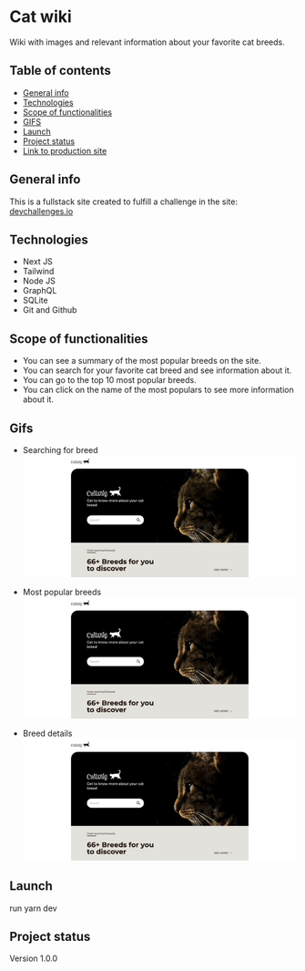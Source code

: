 # Cat wiki 

Wiki with images and relevant information about your favorite cat breeds.

## Table of contents

* [General info](#general-info)
* [Technologies](#technologies)
* [Scope of functionalities](#scope-of-functionalities)
* [GIFS](#Gifs)
* [Launch](#launch)
* [Project status](#project-status)
* [Link to production site](https://cat-wiki-front.vercel.app/)

## General info

This is a fullstack site created to fulfill a challenge in the site: [devchallenges.io](https://devchallenges.io/)

## Technologies

* Next JS
* Tailwind
* Node JS
* GraphQL
* SQLite
* Git and Github

## Scope of functionalities

* You can see a summary of the most popular breeds on the site.
* You can search for your favorite cat breed and see information about it.
* You can go to the top 10 most popular breeds.
* You can click on the name of the most populars to see more information about it.

## Gifs
* Searching for breed
![Searching for breed](./public/images/searching-breed.gif)

* Most popular breeds
![Top 10 breeds](./public/images/top-10.gif)

* Breed details
![More info about a breed](./public/images/breed-details.gif)

## Launch

run yarn dev

## Project status

Version 1.0.0

```



